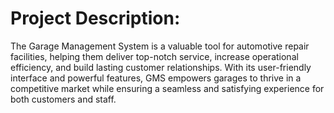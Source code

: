 # Project Description:
 The Garage Management System is a valuable tool for automotive repair facilities, helping
 them deliver top-notch service, increase operational efficiency, and build lasting customer
 relationships. With its user-friendly interface and powerful features, GMS empowers garages
 to thrive in a competitive market while ensuring a seamless and satisfying experience for both
 customers and staff.
